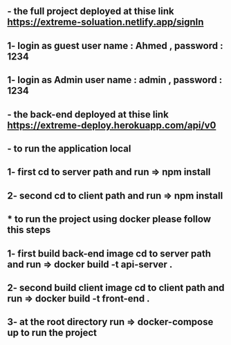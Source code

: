 

## - the full project deployed at thise link https://extreme-soluation.netlify.app/signIn
## 1- login as guest user name : Ahmed  ,  password : 1234
## 1- login as Admin user name : admin  ,  password : 1234

## - the back-end deployed at thise link https://extreme-deploy.herokuapp.com/api/v0


## - to run the application local 
## 1- first  cd to server path and run => npm install
## 2- second cd to client path and run => npm install



## * to run the project using docker please follow this steps
## 1- first build back-end image cd to server path and run => docker build -t api-server .
## 2- second build client image cd to client path and run => docker build -t front-end .
## 3- at the root directory run => docker-compose up to run the project
